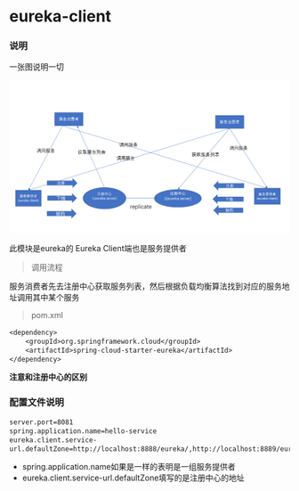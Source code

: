 # eureka-client
### 说明

一张图说明一切

![服务注册](https://github.com/StarPxc/learn-springcloud/blob/master/img/p1.png)

此模块是eureka的 Eureka Client端也是服务提供者

> 调用流程

服务消费者先去注册中心获取服务列表，然后根据负载均衡算法找到对应的服务地址调用其中某个服务

> pom.xml

```
<dependency>
    <groupId>org.springframework.cloud</groupId>
    <artifactId>spring-cloud-starter-eureka</artifactId>
</dependency>
```

**注意和注册中心的区别**

### 配置文件说明

```properties
server.port=8081
spring.application.name=hello-service
eureka.client.service-url.defaultZone=http://localhost:8888/eureka/,http://localhost:8889/eureka/
```

- spring.application.name如果是一样的表明是一组服务提供者
- eureka.client.service-url.defaultZone填写的是注册中心的地址